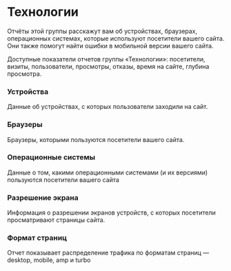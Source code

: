 # Технологии

Отчёты этой группы расскажут вам об устройствах, браузерах, операционных системах, которые используют посетители вашего сайта. Они также помогут найти ошибки в мобильной версии вашего сайта.

Доступные показатели отчетов группы «Технологии‎»: посетители, визиты, пользователи, просмотры, отказы, время на сайте, глубина просмотра.

### Устройства

Данные об устройствах, с которых пользователи заходили на сайт.&#x20;

### Браузеры

Браузеры, которыми пользуются посетители вашего сайта.&#x20;

### Операционные системы

Данные о том, какими операционными системами (и их версиями) пользуются посетители вашего сайта

### Разрешение экрана

Информация о разрешении экранов устройств, с которых посетители просматривают страницы сайта.&#x20;

### **Формат страниц**

Отчет показывает распределение трафика по форматам страниц — desktop, mobile, amp и turbo

